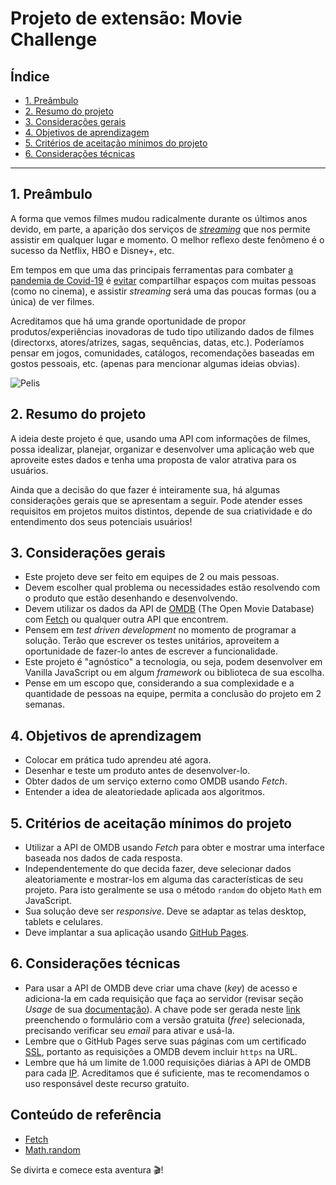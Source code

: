 # Projeto de extensão: Movie Challenge

## Índice

- [1. Preâmbulo](#1-preâmbulo)
- [2. Resumo do projeto](#2-resumo-do-projeto)
- [3. Considerações gerais](#3-considerações-gerais)
- [4. Objetivos de aprendizagem](#4-objetivos-de-aprendizagem)
- [5. Critérios de aceitação mínimos do projeto](#5-critérios-de-aceitação-minimos-do-projeto)
- [6. Considerações técnicas](#6-considerações-tecnicas)

---

## 1. Preâmbulo

A forma que vemos filmes mudou radicalmente durante os últimos anos
devido, em parte, a aparição dos serviços de  [_streaming_](https://pt.wikipedia.org/wiki/Streaming)
que nos permite assistir em qualquer lugar e momento. O melhor reflexo
deste fenômeno é o sucesso da Netflix, HBO e Disney+, etc.

Em tempos em que uma das principais ferramentas para combater [a pandemia
de Covid-19](https://pt.wikipedia.org/wiki/COVID-19) é [evitar](https://pt.wikipedia.org/wiki/Distanciamento_social)
compartilhar espaços com muitas pessoas (como no cinema), e assistir _streaming_
será uma das poucas formas (ou a única) de ver filmes.

Acreditamos que há uma grande oportunidade de propor produtos/experiências inovadoras
de tudo tipo utilizando dados de filmes (directorxs, atores/atrizes, sagas, sequências,
datas, etc.). Poderíamos pensar em jogos, comunidades, catálogos, recomendações
baseadas em gostos pessoais, etc. (apenas para mencionar algumas ideias obvias).

![Pelis](https://live.staticflickr.com/117/257368762_38bf6fcf9f_h.jpg)

## 2. Resumo do projeto

A ideia deste projeto é que, usando uma API com informações de filmes,
possa idealizar, planejar, organizar e desenvolver uma aplicação web que aproveite
estes dados e tenha uma proposta de valor atrativa para os usuários.

Ainda que a decisão do que fazer é inteiramente sua, há algumas considerações
gerais que se apresentam a seguir. Pode atender esses requisitos em
projetos muitos distintos, depende de sua criatividade e do entendimento
dos seus potenciais usuários!

## 3. Considerações gerais

- Este projeto deve ser feito em equipes de 2 ou mais pessoas.
- Devem escolher qual problema ou necessidades estão resolvendo com o
produto que estão desenhando e desenvolvendo.
- Devem utilizar os dados da API de [OMDB](http://www.omdbapi.com/) (The Open
Movie Database) com [Fetch](https://developer.mozilla.org/es/docs/Web/API/Fetch_API)
ou qualquer outra API que encontrem.
- Pensem em _test driven development_ no momento de programar a
solução. Terão que escrever os testes unitários, aproveitem a oportunidade
de fazer-lo antes de escrever a funcionalidade.
- Este projeto é "agnóstico" a tecnologia, ou seja, podem desenvolver
em Vanilla JavaScript ou em algum _framework_ ou biblioteca de sua escolha.
- Pense em um escopo que, considerando a sua complexidade e a quantidade de
pessoas na equipe, permita a conclusão do projeto em 2 semanas.

## 4. Objetivos de aprendizagem

- Colocar em prática tudo aprendeu até agora.
- Desenhar e teste um produto antes de desenvolver-lo.
- Obter dados de um serviço externo como OMDB usando _Fetch_.
- Entender a idea de aleatoriedade aplicada aos algoritmos.

## 5. Critérios de aceitação mínimos do projeto

- Utilizar a API de OMDB usando _Fetch_ para obter e mostrar uma interface baseada
nos dados de cada resposta.
- Independentemente do que decida fazer, deve selecionar dados aleatoriamente e mostrar-los
em alguma das características de seu projeto. Para isto geralmente
se usa o método `random` do objeto `Math` em JavaScript.
- Sua solução deve ser _responsive_. Deve se adaptar as telas desktop,
tablets e celulares.
- Deve implantar a sua aplicação usando [GitHub Pages](https://pages.github.com/).

## 6. Considerações técnicas

- Para usar a API de OMDB deve criar uma chave (_key_) de acesso e adiciona-la
em cada requisição que faça ao servidor (revisar seção _Usage_ de sua [documentação](http://www.omdbapi.com/)).
A chave pode ser gerada neste [link](http://www.omdbapi.com/apikey.aspx) preenchendo
o formulário com a versão gratuita (_free_) selecionada, precisando verificar seu
_email_ para ativar e usá-la.
- Lembre que o GitHub Pages serve suas páginas com um certificado [SSL](https://pt.wikipedia.org/wiki/Transport_Layer_Security),
portanto as requisições a OMDB devem incluir `https` na URL.
- Lembre que há um limite de 1.000 requisições diárias à API de OMDB
para cada [IP](https://pt.wikipedia.org/wiki/Endere%C3%A7o_IP). Acreditamos que é
suficiente, mas te recomendamos o uso responsável deste recurso gratuito.

## Conteúdo de referência

- [Fetch](https://developer.mozilla.org/pt-BR/docs/Web/API/Fetch_API)
- [Math.random](https://developer.mozilla.org/pt-BR/docs/Web/JavaScript/Reference/Global_Objects/Math/random)

Se divirta e comece esta aventura 🎬!
